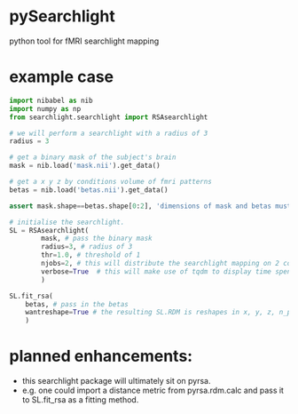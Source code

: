 # pySearchlight
python tool for fMRI searchlight mapping

# example case

```python
import nibabel as nib
import numpy as np
from searchlight.searchlight import RSAsearchlight

# we will perform a searchlight with a radius of 3
radius = 3

# get a binary mask of the subject's brain
mask = nib.load('mask.nii').get_data()

# get a x y z by conditions volume of fmri patterns
betas = nib.load('betas.nii').get_data()

assert mask.shape==betas.shape[0:2], 'dimensions of mask and betas must match.'

# initialise the searchlight.
SL = RSAsearchlight(
        mask, # pass the binary mask
        radius=3, # radius of 3
        thr=1.0, # threshold of 1
        njobs=2, # this will distribute the searchlight mapping on 2 cores.
        verbose=True  # this will make use of tqdm to display time spent and left
        )

SL.fit_rsa(
    betas, # pass in the betas
    wantreshape=True # the resulting SL.RDM is reshapes in x, y, z, n_pairs
    )
```

# planned enhancements:

- this searchlight package will ultimately sit on pyrsa.
- e.g. one could import a distance metric from pyrsa.rdm.calc and pass it to SL.fit_rsa as a fitting method.
